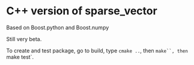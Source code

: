 C++ version of sparse_vector
============================

Based on Boost.python and Boost.numpy

Still very beta.

To create and test package, go to build, type `cmake ..`, then `make``, then `make test`.




